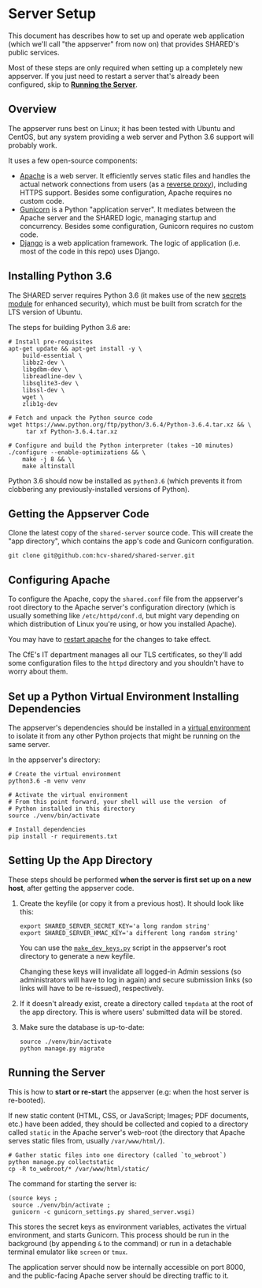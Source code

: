 # Server Setup

This document has describes how to set up and operate web application
(which we'll call "the appserver" from now on) that provides SHARED's
public services.

Most of these steps are only required when setting up a completely new
appserver. If you just need to restart a server that's already been
configured, skip to **[Running the Server](#running-the-server)**.


## Overview

The appserver runs best on Linux; it has been tested with Ubuntu and
CentOS, but any system providing a web server and Python 3.6 support
will probably work.

It uses a few open-source components:

- [Apache][apache] is a web server. It efficiently serves static files
  and handles the actual network connections from users (as
  a [reverse proxy][reverse-proxy]), including HTTPS support. Besides
  some configuration, Apache requires no custom code.
- [Gunicorn][gunicorn] is a Python "application server". It mediates
  between the Apache server and the SHARED logic, managing startup and
  concurrency. Besides some configuration, Gunicorn requires no custom
  code.
- [Django][django] is a web application framework. The logic of
  application (i.e. most of the code in this repo) uses Django.

[django]: https://www.djangoproject.com/
[gunicorn]: http://gunicorn.org/
[apache]: https://httpd.apache.org/
[reverse-proxy]: https://en.wikipedia.org/wiki/Reverse_proxy


## Installing Python 3.6

The SHARED server requires Python 3.6 (it makes use of
the new  [secrets module][secrets-mod] for enhanced security), which
must be built from scratch for the LTS version of Ubuntu.

[secrets-mod]: https://docs.python.org/3/library/secrets.html

The steps for building Python 3.6 are:

```shell
# Install pre-requisites
apt-get update && apt-get install -y \
    build-essential \
    libbz2-dev \
    libgdbm-dev \
    libreadline-dev \
    libsqlite3-dev \
    libssl-dev \
    wget \
    zlib1g-dev

# Fetch and unpack the Python source code
wget https://www.python.org/ftp/python/3.6.4/Python-3.6.4.tar.xz && \
     tar xf Python-3.6.4.tar.xz

# Configure and build the Python interpreter (takes ~10 minutes)
./configure --enable-optimizations && \
    make -j 8 && \
    make altinstall
```

Python 3.6 should now be installed as `python3.6` (which prevents it
from clobbering any previously-installed versions of Python).


## Getting the Appserver Code

Clone the latest copy of the `shared-server` source code. This will
create the "app directory", which contains the app's code and
Gunicorn configuration.

```
git clone git@github.com:hcv-shared/shared-server.git
```


## Configuring Apache

To configure the Apache, copy the `shared.conf` file from the
appserver's root directory to the Apache server's configuration
directory (which is usually something like `/etc/httpd/conf.d`, but
might vary depending on which distribution of Linux you're using, or
how you installed Apache).

You may have to [restart apache][so-restart-apache] for the
changes to take effect.

[so-restart-apache]: https://stackoverflow.com/questions/8270108/how-to-reload-apache-configuration-for-a-site-without-restarting-apache

The CfE's IT department manages all our TLS certificates, so they'll
add some configuration files to the `httpd` directory and you shouldn't
have to worry about them.


## Set up a Python Virtual Environment Installing Dependencies

The appserver's dependencies should be installed in
a [virtual environment][virtualenv-doc] to isolate it from any other
Python projects that might be running on the same server.

[virtualenv-doc]: https://docs.python.org/3/tutorial/venv.html

In the appserver's directory:

```shell
# Create the virtual environment
python3.6 -m venv venv

# Activate the virtual environment
# From this point forward, your shell will use the version  of
# Python installed in this directory
source ./venv/bin/activate

# Install dependencies
pip install -r requirements.txt
```


## Setting Up the App Directory

These steps should be performed **when the server is first set up on a
new host**, after getting the appserver code.

1.  Create the keyfile (or copy it from a previous host). It should
    look like this:

    ```shell
    export SHARED_SERVER_SECRET_KEY='a long random string'
    export SHARED_SERVER_HMAC_KEY='a different long random string'
    ```

    You can use the [`make_dev_keys.py`](../make_dev_keys.py) script in
    the appserver's root directory to generate a new keyfile.

    Changing these keys will invalidate all logged-in Admin sessions
    (so administrators will have to log in again) and secure submission
    links (so links will have to be re-issued), respectively.

1.  If it doesn't already exist, create a directory called `tmpdata` at
    the root of the app directory. This is where users' submitted data
    will be stored.

1.  Make sure the database is up-to-date:

    ```shell
    source ./venv/bin/activate
    python manage.py migrate
    ```

<a name="running-the-server">

## Running the Server

This is how to **start or re-start** the appserver (e.g:
when the host server is re-booted).

If new static content (HTML, CSS, or JavaScript; Images; PDF
documents, etc.) have been added, they should be collected and copied
to a directory called `static` in the Apache server's web-root (the
directory that Apache serves static files from, usually
`/var/www/html/`).

```shell
# Gather static files into one directory (called `to_webroot`)
python manage.py collectstatic
cp -R to_webroot/* /var/www/html/static/
```

The command for starting the server is:

```shell
(source keys ;
 source ./venv/bin/activate ;
 gunicorn -c gunicorn_settings.py shared_server.wsgi)
```

This stores the secret keys as environment variables, activates the
virtual environment, and starts Gunicorn. This process should be run
in the background (by appending `&` to the command) or run in a
detachable terminal emulator like `screen` or `tmux`.

The application server should now be internally accessible on port
8000, and the public-facing Apache server should be directing traffic
to it.
